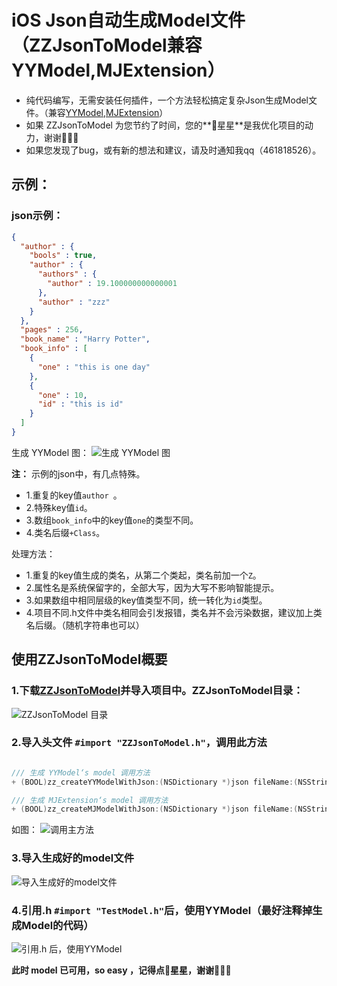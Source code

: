 # iOS Json自动生成Model文件（ZZJsonToModel兼容YYModel,MJExtension）

* 纯代码编写，无需安装任何插件，一个方法轻松搞定复杂Json生成Model文件。（兼容[YYModel](https://github.com/ibireme/YYModel),[MJExtension](https://github.com/CoderMJLee/MJExtension)）
* 如果 ZZJsonToModel 为您节约了时间，您的**🌟星星**是我优化项目的动力，谢谢🙏🙏🙏
* 如果您发现了bug，或有新的想法和建议，请及时通知我qq（461818526）。

## 示例：
### json示例：

```json
{
  "author" : {
    "bools" : true,
    "author" : {
      "authors" : {
        "author" : 19.100000000000001
      },
      "author" : "zzz"
    }
  },
  "pages" : 256,
  "book_name" : "Harry Potter",
  "book_info" : [
    {
      "one" : "this is one day"
    },
    {
      "one" : 10,
      "id" : "this is id"
    }
  ]
}
```

生成 YYModel 图：
![生成 YYModel 图](https://upload-images.jianshu.io/upload_images/5173163-f81d1de1e64b9a1d.png?imageMogr2/auto-orient/strip%7CimageView2/2/w/1240)


**注：** 示例的json中，有几点特殊。

* 1.重复的key值`author `。
* 2.特殊key值`id`。
* 3.数组`book_info`中的key值`one`的类型不同。
* 4.类名后缀`+Class`。

处理方法：

* 1.重复的key值生成的类名，从第二个类起，类名前加一个`Z`。
* 2.属性名是系统保留字的，全部大写，因为大写不影响智能提示。
* 3.如果数组中相同层级的key值类型不同，统一转化为`id`类型。
* 4.项目不同.h文件中类名相同会引发报错，类名并不会污染数据，建议加上类名后缀。（随机字符串也可以）


## 使用ZZJsonToModel概要
### 1.下载[ZZJsonToModel](https://github.com/zhangs3721/ZZJsonToModel)并导入项目中。ZZJsonToModel目录：
![ZZJsonToModel 目录](https://upload-images.jianshu.io/upload_images/5173163-ba26e943e5895742.png?imageMogr2/auto-orient/strip%7CimageView2/2/w/1240)

### 2.导入头文件 `#import "ZZJsonToModel.h"`，调用此方法

```objectivec

/// 生成 YYModel‘s model 调用方法
+ (BOOL)zz_createYYModelWithJson:(NSDictionary *)json fileName:(NSString *)fileName extensionName:(NSString *)extensionName fileURL:(NSURL *)url error:(Error)error;

/// 生成 MJExtension‘s model 调用方法
+ (BOOL)zz_createMJModelWithJson:(NSDictionary *)json fileName:(NSString *)fileName extensionName:(NSString *)extensionName fileURL:(NSURL *)url error:(Error)error;

```
如图：
![调用主方法](https://upload-images.jianshu.io/upload_images/5173163-207318f547a7f185.png?imageMogr2/auto-orient/strip%7CimageView2/2/w/1240)

### 3.导入生成好的model文件

![导入生成好的model文件](https://upload-images.jianshu.io/upload_images/5173163-b095b8d8e90d2926.png?imageMogr2/auto-orient/strip%7CimageView2/2/w/1240)

### 4.引用.h `#import "TestModel.h"`后，使用YYModel（最好注释掉生成Model的代码）

![引用.h 后，使用YYModel](https://upload-images.jianshu.io/upload_images/5173163-daa4306a7da6c189.png?imageMogr2/auto-orient/strip%7CimageView2/2/w/1240)

**此时 model 已可用，so easy ，记得点🌟星星，谢谢🙏🙏🙏**


